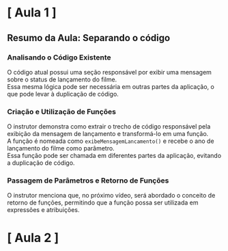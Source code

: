 # [ Aula 1 ] 
## Resumo da Aula: Separando o código

### Analisando o Código Existente

O código atual possui uma seção responsável por exibir uma mensagem sobre o status de lançamento do filme.<br>
Essa mesma lógica pode ser necessária em outras partes da aplicação, o que pode levar à duplicação de código.

### Criação e Utilização de Funções

O instrutor demonstra como extrair o trecho de código responsável pela exibição da mensagem de lançamento e transformá-lo em uma função.<br>
A função é nomeada como ``exibeMensagemLancamento()`` e recebe o ano de lançamento do filme como parâmetro.<br>
Essa função pode ser chamada em diferentes partes da aplicação, evitando a duplicação de código.

### Passagem de Parâmetros e Retorno de Funções

O instrutor menciona que, no próximo vídeo, será abordado o conceito de retorno de funções, permitindo que a função possa ser utilizada em expressões e atribuições.
<br>

# [ Aula 2 ] 